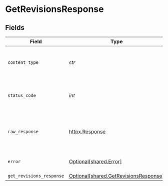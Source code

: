 # GetRevisionsResponse


## Fields

| Field                                                                                | Type                                                                                 | Required                                                                             | Description                                                                          |
| ------------------------------------------------------------------------------------ | ------------------------------------------------------------------------------------ | ------------------------------------------------------------------------------------ | ------------------------------------------------------------------------------------ |
| `content_type`                                                                       | *str*                                                                                | :heavy_check_mark:                                                                   | HTTP response content type for this operation                                        |
| `status_code`                                                                        | *int*                                                                                | :heavy_check_mark:                                                                   | HTTP response status code for this operation                                         |
| `raw_response`                                                                       | [httpx.Response](https://www.python-httpx.org/api/#response)                         | :heavy_check_mark:                                                                   | Raw HTTP response; suitable for custom response parsing                              |
| `error`                                                                              | [Optional[shared.Error]](../../models/shared/error.md)                               | :heavy_minus_sign:                                                                   | Default error response                                                               |
| `get_revisions_response`                                                             | [Optional[shared.GetRevisionsResponse]](../../models/shared/getrevisionsresponse.md) | :heavy_minus_sign:                                                                   | OK                                                                                   |